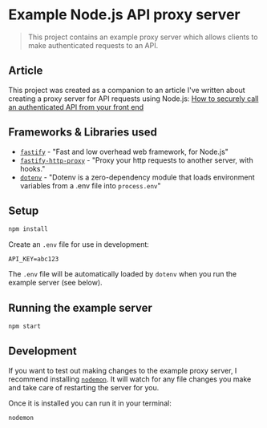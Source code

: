 # Example Node.js API proxy server

> This project contains an example proxy server which allows clients to make authenticated requests to an API.

## Article

This project was created as a companion to an article I've written about
creating a proxy server for API requests using Node.js:
[How to securely call an authenticated API from your front end](https://simonplend.com/how-to-securely-call-an-authenticated-api-from-your-front-end/)

## Frameworks & Libraries used

- [`fastify`](https://github.com/fastify/fastify) - "Fast and low overhead web framework, for Node.js"
- [`fastify-http-proxy`](https://github.com/fastify/fastify-http-proxy) - "Proxy your http requests to another server, with hooks."
- [`dotenv`](https://www.npmjs.com/package/dotenv) - "Dotenv is a zero-dependency module that loads environment variables from a .env file into `process.env`"

## Setup

```sh
npm install
```

Create an `.env` file for use in development:

```
API_KEY=abc123
```

The `.env` file will be automatically loaded by `dotenv` when you run
the example server (see below).

## Running the example server

```sh
npm start
```

## Development

If you want to test out making changes to the example proxy server,
I recommend installing [`nodemon`](https://nodemon.io/). It will watch for
any file changes you make and take care of restarting the server for you.

Once it is installed you can run it in your terminal:

```sh
nodemon
```
